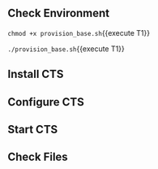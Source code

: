 

## Check Environment

`chmod +x provision_base.sh`{{execute T1}}

`./provision_base.sh`{{execute T1}}

## Install CTS

## Configure CTS

## Start CTS

## Check Files

